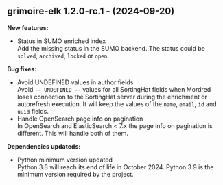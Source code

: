 ## grimoire-elk 1.2.0-rc.1 - (2024-09-20)

**New features:**

 * Status in SUMO enriched index\
   Add the missing status in the SUMO backend. The status could be
   `solved`, `archived`, `locked` or `open`.

**Bug fixes:**

 * Avoid UNDEFINED values in author fields\
   Avoid `-- UNDEFINED --` values for all SortingHat fields when Mordred
   loses connection to the SortingHat server during the enrichment or
   autorefresh execution. It will keep the values of the `name`, `email`,
   `id` and `uuid` fields.
 * Handle OpenSearch page info on pagination\
   In OpenSearch and ElasticSearch < 7.x the page info on pagination is
   different. This will handle both of them.

**Dependencies updateds:**

 * Python minimum version updated\
   Python 3.8 will reach its end of life in October 2024. Python 3.9 is
   the minimum version required by the project.

